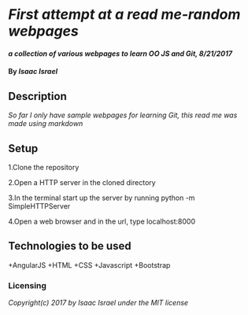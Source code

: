 # _First attempt at a read me-random webpages_

#### _a collection of various webpages to learn OO JS and Git, 8/21/2017_

#### By _**Isaac Israel**_

## Description
_So far I only have sample webpages for learning Git, this
  read me was made using markdown_

## Setup
  1.Clone the repository

  2.Open a HTTP server in the cloned directory

  3.In the terminal start up the server by running python -m SimpleHTTPServer

  4.Open a web browser and in the url, type localhost:8000


## Technologies to be used

+AngularJS
+HTML
+CSS
+Javascript
+Bootstrap
### Licensing
_Copyright(c) 2017 by Isaac Israel under the MIT license_
